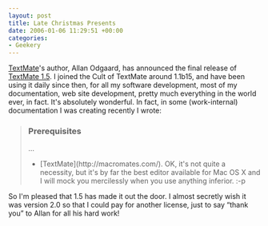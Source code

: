 ```yaml
---
layout: post
title: Late Christmas Presents
date: 2006-01-06 11:29:51 +00:00
categories:
- Geekery
---
```

[TextMate](http://macromates.com/)'s author, Allan Odgaard, has announced the final release of [TextMate 1.5](http://macromates.com/blog/archives/2006/01/06/textmate-15/).  I joined the Cult of TextMate around 1.1b15, and have been using it daily since then, for all my software development, most of my documentation, web site development, pretty much everything in the world ever, in fact.  It's absolutely wonderful.  In fact, in some (work-internal) documentation I was creating recently I wrote:

<blockquote>
  <h3>Prerequisites</h3>
  <p>...</p>
  <ul><li>[TextMate](http://macromates.com/).  OK, it's not quite a necessity, but it's by far the best editor available for Mac OS X and I will mock you mercilessly when you use anything inferior. :-p</li></ul>
</blockquote>

So I'm pleased that 1.5 has made it out the door.  I almost secretly wish it was version 2.0 so that I could pay for another license, just to say <q>thank you</q> to Allan for all his hard work!
